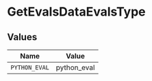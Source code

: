 # GetEvalsDataEvalsType


## Values

| Name          | Value         |
| ------------- | ------------- |
| `PYTHON_EVAL` | python_eval   |